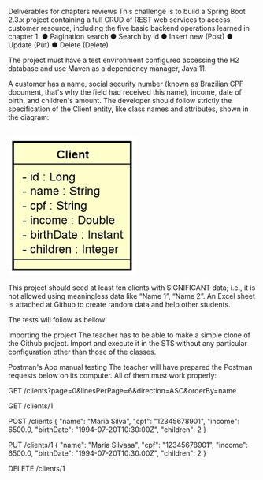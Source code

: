 Deliverables for chapters reviews This challenge is to build a Spring Boot 2.3.x project containing a full CRUD of REST web services to access customer resource, including the five basic backend operations learned in chapter 1: ● Pagination search ● Search by id ● Insert new (Post) ● Update (Put) ● Delete (Delete)

The project must have a test environment configured accessing the H2 database and use Maven as a dependency manager, Java 11.

A customer has a name, social security number (known as Brazilian CPF document, that's why the field had received this name), income, date of birth, and children's amount. The developer should follow strictly the specification of the Client entity, like class names and attributes, shown in the diagram:

<br>
<img height="281px" width="260px" src="https://github.com/demiandinizdd/devsuperior-bootcamp-practicing/blob/master/img1.png"
</br>

This project should seed at least ten clients with SIGNIFICANT data; i.e., it is not allowed using meaningless data like “Name 1”, “Name 2”. An Excel sheet is attached at Github to create random data and help other students.

The tests will follow as bellow:

Importing the project The teacher has to be able to make a simple clone of the Github project. Import and execute it in the STS without any particular configuration other than those of the classes.

Postman's App manual testing The teacher will have prepared the Postman requests below on its computer. All of them must work properly:

GET /clients?page=0&linesPerPage=6&direction=ASC&orderBy=name

GET /clients/1

POST /clients { "name": "Maria Silva", "cpf": "12345678901", "income": 6500.0, "birthDate": "1994-07-20T10:30:00Z", "children": 2 }

PUT /clients/1 { "name": "Maria Silvaaa", "cpf": "12345678901", "income": 6500.0, "birthDate": "1994-07-20T10:30:00Z", "children": 2 }

DELETE /clients/1